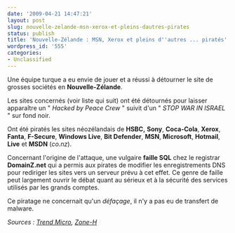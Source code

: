 ```yaml
---
date: '2009-04-21 14:47:21'
layout: post
slug: nouvelle-zelande-msn-xerox-et-pleins-dautres-pirates
status: publish
title: 'Nouvelle-Zélande : MSN, Xerox et pleins d''autres ... piratés'
wordpress_id: '555'
categories:
- Unclassified
---
```


Une équipe turque a eu envie de jouer et a réussi à détourner le site de grosses sociétés en **Nouvelle-Zélande**.




Les sites concernés (voir liste qui suit) ont été détournés pour laisser apparaître un " _Hacked by Peace Crew_ " suivit d'un " _STOP WAR IN ISRAEL_ " sur fond noir.







Ont été piratés les sites néozélandais de **HSBC,** **Sony**, **Coca-Cola**, **Xerox**, **Fanta**, **F-Secure**, **Windows Live**, **Bit Defender**, **MSN**, **Microsoft**, **Hotmail**, **Live** et **MSDN** (_co.nz_).




Concernant l'origine de l'attaque, une vulgaire **faille SQL** chez le registrar **DomainZ.net** qui a permis aux pirates de modifier les enregistrements DNS pour rediriger les sites vers un serveur prévu à cet effet. Ce genre de faille peut largement ouvrir le débat quant au sérieux et à la sécurité des services utilisés par les grands comptes.




Ce piratage ne concernait qu'un _défaçage_, il n'y a pas eu de transfert de malware.







_Sources : [Trend Micro](http://countermeasures.trendmicro.eu/microsoft-xerox-coca-cola-and-more-hacked/), [Zone-H](http://www.zone-h.org/news/id/4708)_






